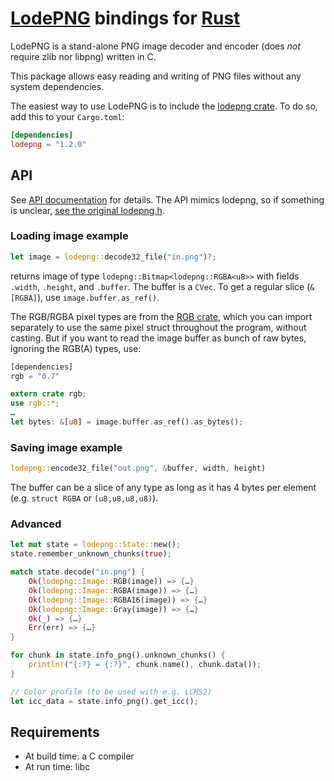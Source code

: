 # [LodePNG](http://lodev.org/lodepng) bindings for [Rust](https://www.rust-lang.org)

LodePNG is a stand-alone PNG image decoder and encoder (does *not* require zlib nor libpng) written in C.

This package allows easy reading and writing of PNG files without any system dependencies.

The easiest way to use LodePNG is to include the [lodepng crate](https://crates.io/crates/lodepng).
To do so, add this to your `Cargo.toml`:

```toml
[dependencies]
lodepng = "1.2.0"
```

## API

See [API documentation](https://docs.rs/lodepng/) for details. The API mimics lodepng, so if something is unclear, [see the original lodepng.h](https://raw.githubusercontent.com/lvandeve/lodepng/master/lodepng.h).

### Loading image example

```rust
let image = lodepng::decode32_file("in.png")?;
```

returns image of type `lodepng::Bitmap<lodepng::RGBA<u8>>` with fields `.width`, `.height`, and `.buffer`. The buffer is a `CVec`. To get a regular slice (`&[RGBA]`), use `image.buffer.as_ref()`.

The RGB/RGBA pixel types are from the [RGB crate](https://crates.io/crates/rgb), which you can import separately to use the same pixel struct throughout the program, without casting. But if you want to read the image buffer as bunch of raw bytes, ignoring the RGB(A) types, use:

```rust
[dependencies]
rgb = "0.7"
```

```rust
extern crate rgb;
use rgb::*;
…
let bytes: &[u8] = image.buffer.as_ref().as_bytes();
```

### Saving image example

```rust
lodepng::encode32_file("out.png", &buffer, width, height)
```

The buffer can be a slice of any type as long as it has 4 bytes per element (e.g. `struct RGBA` or `(u8,u8,u8,u8)`).

### Advanced

```rust
let mut state = lodepng::State::new();
state.remember_unknown_chunks(true);

match state.decode("in.png") {
    Ok(lodepng::Image::RGB(image)) => {…}
    Ok(lodepng::Image::RGBA(image)) => {…}
    Ok(lodepng::Image::RGBA16(image)) => {…}
    Ok(lodepng::Image::Gray(image)) => {…}
    Ok(_) => {…}
    Err(err) => {…}
}

for chunk in state.info_png().unknown_chunks() {
    println!("{:?} = {:?}", chunk.name(), chunk.data());
}

// Color profile (to be used with e.g. LCMS2)
let icc_data = state.info_png().get_icc();
```

## Requirements

* At build time: a C compiler
* At run time: libc
